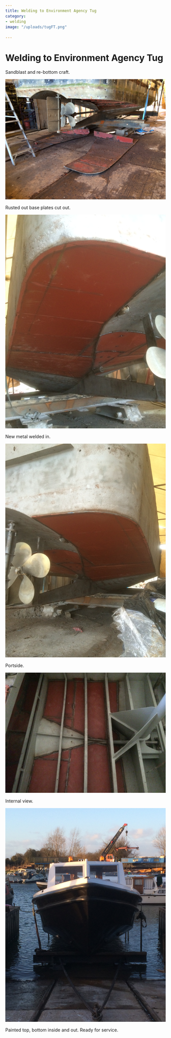 ```yaml
---
title: Welding to Environment Agency Tug
category:
- welding
image: "/uploads/tugFT.png"

---
```

# Welding to Environment Agency Tug

Sandblast and re-bottom craft.

![](/uploads/003.JPG)

Rusted out base plates cut out.

![](/uploads/109.JPG)

New metal welded in.

![](/uploads/110.JPG)

Portside.

![](/uploads/105.JPG)

Internal view.

![](/uploads/113.JPG)

Painted top, bottom inside and out. Ready for service.